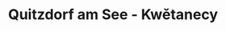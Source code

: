 ---
title: Quitzdorf am See - Kwětanecy
url: /quitzdorf-am-see-kwetanecy/
latitude: 51.275
longitude: 14.735
---